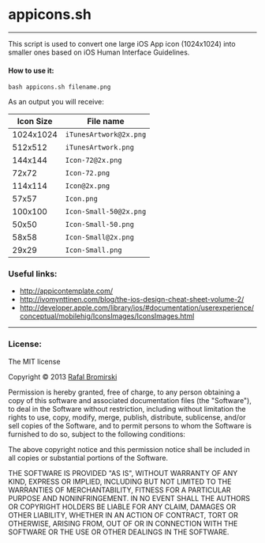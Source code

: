 # appicons.sh

---


This script is used to convert one large iOS App icon (1024x1024) into smaller ones based on iOS Human Interface Guidelines.

#### How to use it:

	bash appicons.sh filename.png

As an output you will receive:

| Icon Size     | File name               |
| ------------- | ----------------------- |
| 1024x1024     | `iTunesArtwork@2x.png`  |
| 512x512       | `iTunesArtwork.png`     |
| 144x144       | `Icon-72@2x.png`        |
| 72x72         | `Icon-72.png`           |
| 114x114       | `Icon@2x.png`           |
| 57x57         | `Icon.png`              |
| 100x100       | `Icon-Small-50@2x.png`  |
| 50x50         | `Icon-Small-50.png`     |
| 58x58         | `Icon-Small@2x.png`     |
| 29x29         | `Icon-Small.png`        |

### Useful links:

- <http://appicontemplate.com/>
- <http://ivomynttinen.com/blog/the-ios-design-cheat-sheet-volume-2/>
- <http://developer.apple.com/library/ios/#documentation/userexperience/conceptual/mobilehig/IconsImages/IconsImages.html>


---

### License:

The MIT license

Copyright &copy; 2013 [Rafal Bromirski](http://paranoida.com)

Permission is hereby granted, free of charge, to any person obtaining a copy of this software and associated documentation files (the "Software"), to deal in the Software without restriction, including without limitation the rights to use, copy, modify, merge, publish, distribute, sublicense, and/or sell copies of the Software, and to permit persons to whom the Software is furnished to do so, subject to the following conditions:

The above copyright notice and this permission notice shall be included in all copies or substantial portions of the Software.

THE SOFTWARE IS PROVIDED "AS IS", WITHOUT WARRANTY OF ANY KIND, EXPRESS OR IMPLIED, INCLUDING BUT NOT LIMITED TO THE WARRANTIES OF MERCHANTABILITY, FITNESS FOR A PARTICULAR PURPOSE AND NONINFRINGEMENT. IN NO EVENT SHALL THE AUTHORS OR COPYRIGHT HOLDERS BE LIABLE FOR ANY CLAIM, DAMAGES OR OTHER LIABILITY, WHETHER IN AN ACTION OF CONTRACT, TORT OR OTHERWISE, ARISING FROM, OUT OF OR IN CONNECTION WITH THE SOFTWARE OR THE USE OR OTHER DEALINGS IN THE SOFTWARE.
